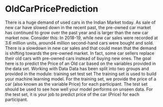 # OldCarPricePrediction
There is a huge demand of used cars in the Indian Market today. As sale of new car have slowed down in the recent past, the pre-owned car market has continued to grow over the past year and is larger than the new car market now. Consider this: In 2018-19, while new car sales were recorded at 3.6 million units, around4 million second-hand cars were bought and sold. There is a slowdown in new car sales and that could mean that the demand is shifting towards the pre-owned market. In fact, some car sellers replace their old cars with pre-owned cars instead of buying new ones. The goal here is to predict the Price of an Old car based on the variables provided in the data set. Working with Data Data has been split into two groups and provided in the module:  training set  test set  The training set is used to build your machine learning model. For the training set, we provide the price of a car (also known as the variable Price) for each participant. The test set should be used to see how well your model performs on unseen data. For the test set, it is your job to predict price of the car (Price) for each participant.
